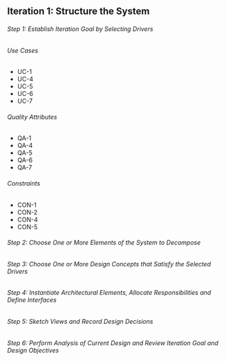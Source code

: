## Iteration 1: Structure the System

###### Step 1: Establish Iteration Goal by Selecting Drivers  
###### Use Cases
* UC-1
* UC-4
* UC-5
* UC-6
* UC-7
###### Quality Attributes
* QA-1
* QA-4
* QA-5
* QA-6
* QA-7
###### Constraints
* CON-1
* CON-2
* CON-4
* CON-5
###### Step 2: Choose One or More Elements of the System to Decompose  

###### Step 3: Choose One or More Design Concepts that Satisfy the Selected Drivers  

###### Step 4: Instantiate Architectural Elements, Allocate Responsibilities and Define Interfaces  

###### Step 5: Sketch Views and Record Design Decisions  

###### Step 6: Perform Analysis of Current Design and Review Iteration Goal and Design Objectives  
